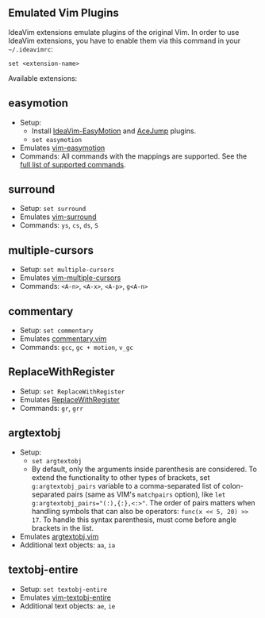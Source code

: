 Emulated Vim Plugins
--------------------

IdeaVim extensions emulate plugins of the original Vim. In order to use
IdeaVim extensions, you have to enable them via this command in your `~/.ideavimrc`:

    set <extension-name>

Available extensions:

##  easymotion

* Setup:  
    * Install [IdeaVim-EasyMotion](https://plugins.jetbrains.com/plugin/13360-ideavim-easymotion/)
    and [AceJump](https://plugins.jetbrains.com/plugin/7086-acejump/) plugins.
    * `set easymotion`
* Emulates [vim-easymotion](https://github.com/easymotion/vim-easymotion)
* Commands: All commands with the mappings are supported. See the [full list of supported commands](https://github.com/AlexPl292/IdeaVim-EasyMotion#supported-commands).

##  surround

* Setup: `set surround`
* Emulates [vim-surround](https://github.com/tpope/vim-surround)
* Commands: `ys`, `cs`, `ds`, `S`

## multiple-cursors

* Setup: `set multiple-cursors`
* Emulates [vim-multiple-cursors](https://github.com/terryma/vim-multiple-cursors)
* Commands: `<A-n>`, `<A-x>`, `<A-p>`, `g<A-n>`

## commentary

* Setup: `set commentary`
* Emulates [commentary.vim](https://github.com/tpope/vim-commentary)
* Commands: `gcc`, `gc + motion`, `v_gc`

## ReplaceWithRegister

* Setup: `set ReplaceWithRegister`
* Emulates [ReplaceWithRegister](https://github.com/vim-scripts/ReplaceWithRegister)
* Commands: `gr`, `grr`

## argtextobj

* Setup:
    * `set argtextobj`
    * By default, only the arguments inside parenthesis are considered. To extend the functionality
      to other types of brackets, set `g:argtextobj_pairs` variable to a comma-separated
      list of colon-separated pairs (same as VIM's `matchpairs` option), like
      `let g:argtextobj_pairs="(:),{:},<:>"`. The order of pairs matters when
      handling symbols that can also be operators: `func(x << 5, 20) >> 17`. To handle
      this syntax parenthesis, must come before angle brackets in the list.
* Emulates [argtextobj.vim](https://www.vim.org/scripts/script.php?script_id=2699)
* Additional text objects: `aa`, `ia`
    
## textobj-entire

* Setup: `set textobj-entire`
* Emulates [vim-textobj-entire](https://github.com/kana/vim-textobj-entire)
* Additional text objects: `ae`, `ie`

